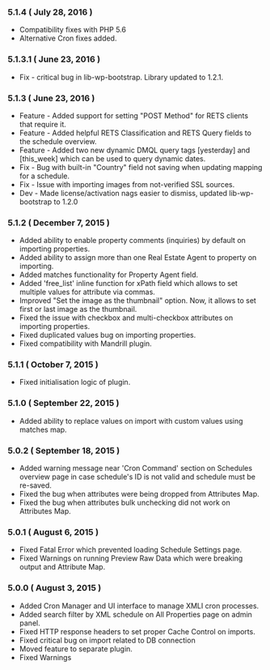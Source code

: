 ### 5.1.4 ( July 28, 2016 )
* Compatibility fixes with PHP 5.6
* Alternative Cron fixes added.

### 5.1.3.1 ( June 23, 2016 )
* Fix - critical bug in lib-wp-bootstrap. Library updated to 1.2.1.

### 5.1.3 ( June 23, 2016 )
* Feature - Added support for setting "POST Method" for RETS clients that require it.
* Feature - Added helpful RETS Classification and RETS Query fields to the schedule overview.
* Feature - Added two new dynamic DMQL query tags [yesterday] and [this_week] which can be used to query dynamic dates.
* Fix - Bug with built-in "Country" field not saving when updating mapping for a schedule.
* Fix - Issue with importing images from not-verified SSL sources.
* Dev - Made license/activation nags easier to dismiss, updated lib-wp-bootstrap to 1.2.0

### 5.1.2 ( December 7, 2015 )
* Added ability to enable property comments (inquiries) by default on importing properties.
* Added ability to assign more than one Real Estate Agent to property on importing.
* Added matches functionality for Property Agent field.
* Added 'free_list' inline function for xPath field which allows to set multiple values for attribute via commas.
* Improved "Set the image as the thumbnail" option. Now, it allows to set first or last image as the thumbnail.
* Fixed the issue with checkbox and multi-checkbox attributes on importing properties.
* Fixed duplicated values bug on importing properties.
* Fixed compatibility with Mandrill plugin.

### 5.1.1 ( October 7, 2015 )
* Fixed initialisation logic of plugin.

### 5.1.0 ( September 22, 2015 )
* Added ability to replace values on import with custom values using matches map.

### 5.0.2 ( September 18, 2015 )
* Added warning message near 'Cron Command' section on Schedules overview page in case schedule's ID is not valid and schedule must be re-saved.
* Fixed the bug when attributes were being dropped from Attributes Map.
* Fixed the bug when attributes bulk unchecking did not work on Attributes Map.

### 5.0.1 ( August 6, 2015 )
* Fixed Fatal Error which prevented loading Schedule Settings page.
* Fixed Warnings on running Preview Raw Data which were breaking output and Attribute Map.

### 5.0.0 ( August 3, 2015 )
* Added Cron Manager and UI interface to manage XMLI cron processes.
* Added search filter by XML schedule on All Properties page on admin panel.
* Fixed HTTP response headers to set proper Cache Control on imports. 
* Fixed critical bug on import related to DB connection
* Moved feature to separate plugin.
* Fixed Warnings
